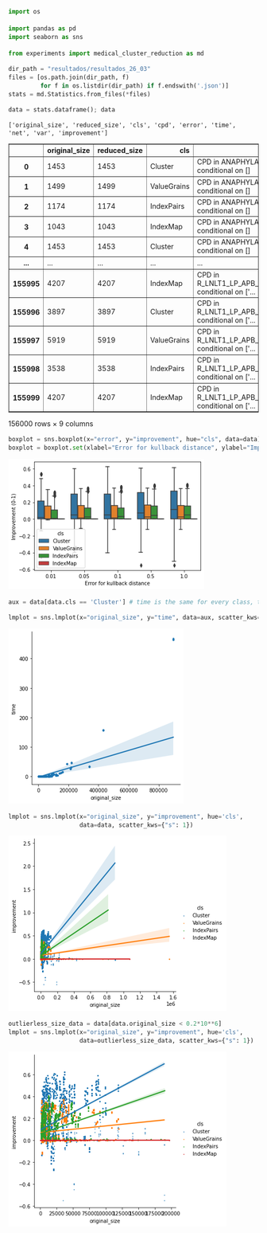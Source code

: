 ```python
import os

import pandas as pd
import seaborn as sns

from experiments import medical_cluster_reduction as md
```


```python
dir_path = "resultados/resultados_26_03"
files = [os.path.join(dir_path, f) 
         for f in os.listdir(dir_path) if f.endswith('.json')]
stats = md.Statistics.from_files(*files)
```


```python
data = stats.dataframe(); data
```

    ['original_size', 'reduced_size', 'cls', 'cpd', 'error', 'time', 'net', 'var', 'improvement']





<div>
<style scoped>
    .dataframe tbody tr th:only-of-type {
        vertical-align: middle;
    }

    .dataframe tbody tr th {
        vertical-align: top;
    }

    .dataframe thead th {
        text-align: right;
    }
</style>
<table border="1" class="dataframe">
  <thead>
    <tr style="text-align: right;">
      <th></th>
      <th>original_size</th>
      <th>reduced_size</th>
      <th>cls</th>
      <th>cpd</th>
      <th>error</th>
      <th>time</th>
      <th>net</th>
      <th>var</th>
      <th>improvement</th>
    </tr>
  </thead>
  <tbody>
    <tr>
      <th>0</th>
      <td>1453</td>
      <td>1453</td>
      <td>Cluster</td>
      <td>CPD in ANAPHYLAXIS conditional on []</td>
      <td>0.01</td>
      <td>0.000178</td>
      <td>0</td>
      <td>0</td>
      <td>0.0</td>
    </tr>
    <tr>
      <th>1</th>
      <td>1499</td>
      <td>1499</td>
      <td>ValueGrains</td>
      <td>CPD in ANAPHYLAXIS conditional on []</td>
      <td>0.01</td>
      <td>0.000178</td>
      <td>0</td>
      <td>0</td>
      <td>0.0</td>
    </tr>
    <tr>
      <th>2</th>
      <td>1174</td>
      <td>1174</td>
      <td>IndexPairs</td>
      <td>CPD in ANAPHYLAXIS conditional on []</td>
      <td>0.01</td>
      <td>0.000178</td>
      <td>0</td>
      <td>0</td>
      <td>0.0</td>
    </tr>
    <tr>
      <th>3</th>
      <td>1043</td>
      <td>1043</td>
      <td>IndexMap</td>
      <td>CPD in ANAPHYLAXIS conditional on []</td>
      <td>0.01</td>
      <td>0.000178</td>
      <td>0</td>
      <td>0</td>
      <td>0.0</td>
    </tr>
    <tr>
      <th>4</th>
      <td>1453</td>
      <td>1453</td>
      <td>Cluster</td>
      <td>CPD in ANAPHYLAXIS conditional on []</td>
      <td>0.05</td>
      <td>0.000134</td>
      <td>0</td>
      <td>0</td>
      <td>0.0</td>
    </tr>
    <tr>
      <th>...</th>
      <td>...</td>
      <td>...</td>
      <td>...</td>
      <td>...</td>
      <td>...</td>
      <td>...</td>
      <td>...</td>
      <td>...</td>
      <td>...</td>
    </tr>
    <tr>
      <th>155995</th>
      <td>4207</td>
      <td>4207</td>
      <td>IndexMap</td>
      <td>CPD in R_LNLT1_LP_APB_MUDENS conditional on ['...</td>
      <td>0.50</td>
      <td>0.000793</td>
      <td>0</td>
      <td>0</td>
      <td>0.0</td>
    </tr>
    <tr>
      <th>155996</th>
      <td>3897</td>
      <td>3897</td>
      <td>Cluster</td>
      <td>CPD in R_LNLT1_LP_APB_MUDENS conditional on ['...</td>
      <td>1.00</td>
      <td>0.000794</td>
      <td>0</td>
      <td>0</td>
      <td>0.0</td>
    </tr>
    <tr>
      <th>155997</th>
      <td>5919</td>
      <td>5919</td>
      <td>ValueGrains</td>
      <td>CPD in R_LNLT1_LP_APB_MUDENS conditional on ['...</td>
      <td>1.00</td>
      <td>0.000794</td>
      <td>0</td>
      <td>0</td>
      <td>0.0</td>
    </tr>
    <tr>
      <th>155998</th>
      <td>3538</td>
      <td>3538</td>
      <td>IndexPairs</td>
      <td>CPD in R_LNLT1_LP_APB_MUDENS conditional on ['...</td>
      <td>1.00</td>
      <td>0.000794</td>
      <td>0</td>
      <td>0</td>
      <td>0.0</td>
    </tr>
    <tr>
      <th>155999</th>
      <td>4207</td>
      <td>4207</td>
      <td>IndexMap</td>
      <td>CPD in R_LNLT1_LP_APB_MUDENS conditional on ['...</td>
      <td>1.00</td>
      <td>0.000794</td>
      <td>0</td>
      <td>0</td>
      <td>0.0</td>
    </tr>
  </tbody>
</table>
<p>156000 rows × 9 columns</p>
</div>




```python
boxplot = sns.boxplot(x="error", y="improvement", hue="cls", data=data)
boxplot = boxplot.set(xlabel="Error for kullback distance", ylabel="Improvement (0-1)")
```


    
![png](output_3_0.png)
    



```python
aux = data[data.cls == 'Cluster'] # time is the same for every class, thus we avoid repetitions
```


```python
lmplot = sns.lmplot(x="original_size", y="time", data=aux, scatter_kws={"s": 8})
```


    
![png](output_5_0.png)
    



```python
lmplot = sns.lmplot(x="original_size", y="improvement", hue='cls', 
                    data=data, scatter_kws={"s": 1})
```


    
![png](output_6_0.png)
    



```python
outlierless_size_data = data[data.original_size < 0.2*10**6]
lmplot = sns.lmplot(x="original_size", y="improvement", hue='cls', 
                    data=outlierless_size_data, scatter_kws={"s": 1})
```


    
![png](output_7_0.png)
    



```python

```
